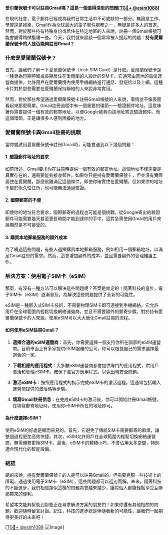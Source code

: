 **爱尔蘭保號卡可以註冊Gmail嗎？這是一個值得深思的問題[[TG💪+ @esim1088](https://t.me/s/esim1088)]**

在現代社會，電子郵件已經成為我們日常生活中不可或缺的一部分。無論是工作、學習還是娛樂，Gmail作為全球最大的電子郵件服務之一，無疑是許多人的首選。然而，對於那些持有特殊身份或居住在特定地區的人來說，註冊一個Gmail帳號可能會變得稍微複雜一些。今天，我們就來談談一個常常被人提起的問題：**持有愛爾蘭保號卡的人是否能夠註冊Gmail？**

### **什麼是愛爾蘭保號卡？**

首先，讓我們了解一下愛爾蘭保號卡（Irish SIM Card）是什麼。愛爾蘭保號卡是一種專為短期停留或長期居住在愛爾蘭的人設計的SIM卡。它通常由當地的電信運營商提供，允許用戶在愛爾蘭境內使用手機網絡進行通話、發短信以及上網。這種卡片對於那些需要在愛爾蘭保持聯絡的人來說非常實用。

然而，對於那些希望通過愛爾蘭保號卡註冊Gmail帳號的人來說，事情並不像表面看起來那麼簡單。Gmail註冊過程中有一個重要的環節——驗證郵件地址。這意味著你需要提供一個有效的郵寄地址，以便Google能夠向該地址寄送驗證郵件。而這個環節，正是讓很多人感到困擾的地方。

### **愛爾蘭保號卡與Gmail註冊的挑戰**

當你嘗試用愛爾蘭保號卡註冊Gmail時，可能會遇到以下幾個問題：

#### **1. 驗證郵件地址的要求**
如前所述，Gmail要求你在註冊時提供一個有效的郵寄地址。這個地址不僅需要是真實存在的，還需要能夠接收郵件。如果你只是持有愛爾蘭保號卡，但並沒有實際居住在愛爾蘭，那麼很難滿足這個條件。即使你確實住在愛爾蘭，但如果你的地址不屬於永久性住所，也可能無法通過驗證。

#### **2. 國際郵寄的不便**
即使你的地址符合要求，國際郵寄的過程也可能是個挑戰。從Google寄出的驗證郵件可能需要幾天甚至更長時間才能到達你的手中，這對急需使用Gmail的用戶來說顯然是不可接受的。

#### **3. 購買本地郵箱服務的額外成本**
為了繞過這些問題，有些人選擇購買本地郵箱服務，例如租用一個郵箱地址，以滿足Gmail註冊的需求。然而，這會增加額外的成本，並且需要額外的管理維護工作。

### **解決方案：使用電子SIM卡（eSIM）**

那麼，有沒有一種方法可以解決這些問題呢？答案是肯定的！隨著科技的進步，電子SIM卡（eSIM）逐漸普及，為解決這些問題提供了全新的可能性。

eSIM是一種嵌入式SIM卡技術，不需要物理SIM卡即可連接到手機網絡。它允許用戶在全球範圍內輕鬆切換網絡運營商，並且不需要額外的郵寄步驟。對於持有愛爾蘭保號卡的人來說，使用eSIM可以大大簡化Gmail註冊的流程。

#### **如何使用eSIM註冊Gmail？**

1. **選擇合適的eSIM運營商**：首先，你需要選擇一個支持你所在國家的eSIM運營商。目前市面上有多家提供eSIM服務的公司，你可以根據自己的需求選擇最適合的一家。
   
2. **下載相應的應用程式**：大多數eSIM運營商都會提供專門的應用程式，供用戶激活和管理eSIM卡。確保下載官方應用程式，以免出現安全問題。

3. **激活eSIM卡**：按照應用程式的指示完成eSIM卡的激活過程。這通常包括輸入運營商提供的激活碼等步驟。

4. **填寫Gmail註冊信息**：在完成eSIM卡的激活後，你可以開始註冊Gmail帳號。在填寫郵寄地址時，使用你eSIM卡所在的地址即可。

#### **為什麼選擇eSIM？**

使用eSIM的好處是顯而易見的。首先，它避免了傳統SIM卡需要郵寄的麻煩，讓整個過程更加高效快捷。其次，eSIM允許用戶在全球範圍內輕鬆切換網絡運營商，無需頻繁更換SIM卡。最後，eSIM卡的體積小巧，不會佔用太多空間，特別適合現代化的智能設備。

### **結語**

總的來說，持有愛爾蘭保號卡的人是可以註冊Gmail的，但需要克服一些技術上的障礙。通過使用電子SIM卡（eSIM），這些問題都可以迎刃而解。未來，隨著科技的不斷進步，我們相信類似這樣的問題將會越來越少，讓每個人都能輕鬆享受互聯網帶來的便利。

希望本文能夠幫助到那些正在尋求解決方案的朋友們！如果你還有其他相關的問題，歡迎隨時留言討論。記住，科技的進步總是伴隨著新的可能性，讓我們一起期待更美好的未來吧！

[[TG💪+ @esim1088](https://t.me/s/esim1088) ![Image](https://i.postimg.cc/4NQfJmqS/Snipaste-2025-05-13-00-14-12.png)]